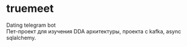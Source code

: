 # truemeet
Dating telegram bot  
Пет-проект для изучения DDA архитектуры, проекта с kafka, async sqlalchemy.
